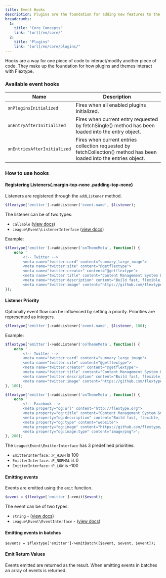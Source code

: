 ```yaml
---
title: Event Hooks
description: Plugins are the foundation for adding new features to the Flextype by extending it. Each Flextype plugin is an additional piece of software that can be easily installed to extend the functionality of Flextype core.
breadcrumbs:
  1:
    title: "Core Concepts"
    link: "[url]/en/core/"
  2:
    title: "Plugins"
    link: "[url]/en/core/plugins/"
---
```


Hooks are a way for one piece of code to interact/modify another piece of code. They make up the foundation for how plugins and themes interact with Flextype.

### Available event hooks

<div class="table">
    <table>
        <thead>
            <tr>
                <th>Name</th>
                <th>Description</th>
            </tr>
        </thead>
        <tbody>
            <tr>
                <td><code>onPluginsInitialized</code></td>
                <td>Fires when all enabled plugins initialized.</td>
            </tr>
            <tr>
                <td><code>onEntryAfterInitialized</code></td>
                <td>Fires when current entry requested by fetchSingle() method has been loaded into the entry object.</td>
            </tr>
            <tr>
                <td><code>onEntriesAfterInitialized</code></td>
                <td>Fires when current entries collection requested by fetchCollection() method has been loaded into the entries object.</td>
            </tr>
        </tbody>
    </table>
</div>

### How to use hooks

#### Registering Listeners{.margin-top-none .padding-top-none}

Listeners are registered through the `addListener` method.

```php
$flextype['emitter']->addListener('event.name', $listener);
```

The listener can be of two types:
* `callable` (<a href="https://event.thephpleague.com/2.0/listeners/callables/">view docs</a>)
* `League\Event\ListenerInterface` (<a href="https://event.thephpleague.com/2.0/listeners/classes/">view docs</a>)

Example:
```php
$flextype['emitter']->addListener('onThemeMeta', function() {
    echo '
        <!-- Twitter -->
        <meta name="twitter:card" content="summary_large_image">
        <meta name="twitter:site" content="@getflextype">
        <meta name="twitter:creator" content="@getflextype">
        <meta name="twitter:title" content="Content Management System &mdash; Flextype">
        <meta name="twitter:description" content="Build fast, flexible, easier to manage websites with Flextype.">
        <meta name="twitter:image" content="https://github.com/flextype/flextype/raw/dev/site/plugins/admin/preview.png">';
});
```

#### Listener Priority

Optionally event flow can be influenced by setting a priority. Priorities are represented as integers.

```php
$flextype['emitter']->addListener('event.name', $listener, 100);
```

Example:
```php
$flextype['emitter']->addListener('onThemeMeta', function() {
    echo '
        <!-- Twitter -->
        <meta name="twitter:card" content="summary_large_image">
        <meta name="twitter:site" content="@getflextype">
        <meta name="twitter:creator" content="@getflextype">
        <meta name="twitter:title" content="Content Management System &mdash; Flextype">
        <meta name="twitter:description" content="Build fast, flexible, easier to manage websites with Flextype.">
        <meta name="twitter:image" content="https://github.com/flextype/flextype/raw/dev/site/plugins/admin/preview.png">';
}, 100);

$flextype['emitter']->addListener('onThemeMeta', function() {
    echo '
        <!-- Facebook -->
        <meta property="og:url" content="http://flextype.org">
        <meta property="og:title" content="Content Management System &mdash; Flextype">
        <meta property="og:description" content="Build fast, flexible, easier to manage websites with Flextype.">
        <meta property="og:type" content="website">
        <meta property="og:image" content="https://github.com/flextype/flextype/raw/dev/site/plugins/admin/preview.png">
        <meta property="og:image:type" content="image/png">';
}, 200);
```

The `League\Event\EmitterInterface` has 3 predefined priorities:

* `EmitterInterface::P_HIGH` is 100
* `EmitterInterface::P_NORMAL` is 0
* `EmitterInterface::P_LOW` is -100

#### Emitting events

Events are emitted using the `emit` function.

```php
$event = $flextype['emitter']->emit($event);
```

The event can be of two types:

* `string` - (<a href="https://event.thephpleague.com/2.0/events/named/">view docs</a>)
* `League\Event\EventInterface` - (<a href="https://event.thephpleague.com/2.0/events/classes/">view docs</a>)

#### Emitting events in batches

```
$events = $flextype['emitter']->emitBatch([$event, $event, $event]);
```

#### Emit Return Values

Events emitted are returned as the result. When emitting events in batches an array of events is returned.

